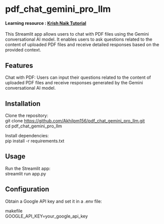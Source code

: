 # pdf_chat_gemini_pro_llm
#### Learning resource : [Krish Naik Tutorial](https://www.youtube.com/watch?v=-ny5_RSMV6k&list=PLZoTAELRMXVNbDmGZlcgCA3a8mRQp5axb&index=5)

This Streamlit app allows users to chat with PDF files using the Gemini conversational AI model. It enables users to ask questions related to the content of uploaded PDF files and receive detailed responses based on the provided context.

## Features
Chat with PDF: Users can input their questions related to the content of uploaded PDF files and receive responses generated by the Gemini conversational AI model.

## Installation
Clone the repository:</br>
git clone https://github.com/Akhilpm156/pdf_chat_gemini_pro_llm.git</br>
cd pdf_chat_gemini_pro_llm

Install dependencies: </br>
pip install -r requirements.txt

## Usage
Run the Streamlit app:</br>
streamlit run app.py

## Configuration
Obtain a Google API key and set it in a .env file:</br>

makefile</br>
GOOGLE_API_KEY=your_google_api_key
